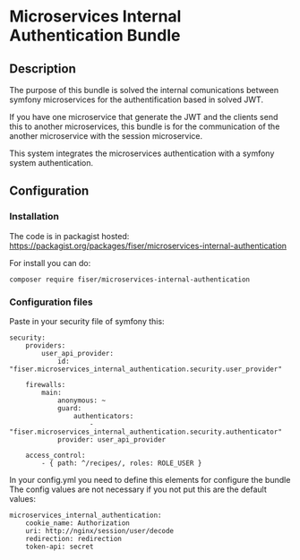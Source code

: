 # Microservices Internal Authentication Bundle

## Description

The purpose of this bundle is solved the internal comunications between symfony microservices for the authentification based in solved JWT.

If you have one microservice that generate the JWT and the clients send this to another microservices, this bundle is for the communication of the another microservice with the session microservice.

This system integrates the microservices authentication with a symfony system authentication.

## Configuration
### Installation

The code is in packagist hosted:
https://packagist.org/packages/fiser/microservices-internal-authentication

For install you can do:

```
composer require fiser/microservices-internal-authentication
```

### Configuration files
Paste in your security file of symfony this:
```
security:
    providers:
        user_api_provider:
            id: "fiser.microservices_internal_authentication.security.user_provider"

    firewalls:
        main:
            anonymous: ~
            guard:
                authenticators:
                    - "fiser.microservices_internal_authentication.security.authenticator"
            provider: user_api_provider

    access_control:
        - { path: ^/recipes/, roles: ROLE_USER }
```

In your config.yml you need to define this elements for configure the bundle
The config values are not necessary if you not put this are the default values:

```
microservices_internal_authentication:
    cookie_name: Authorization
    uri: http://nginx/session/user/decode
    redirection: redirection
    token-api: secret
```
